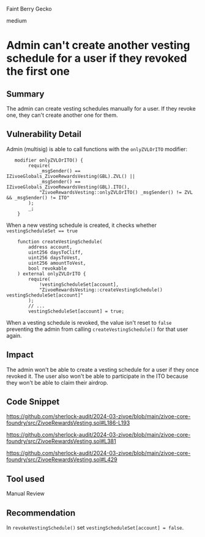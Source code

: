 Faint Berry Gecko

medium

# Admin can't create another vesting schedule for a user if they revoked the first one

## Summary
The admin can create vesting schedules manually for a user. If they revoke one, they can't create another one for them.

## Vulnerability Detail

Admin (multisig) is able to call functions with the `onlyZVLOrITO` modifier:
```sol
   modifier onlyZVLOrITO() {
        require(
            _msgSender() == IZivoeGlobals_ZivoeRewardsVesting(GBL).ZVL() || 
            _msgSender() == IZivoeGlobals_ZivoeRewardsVesting(GBL).ITO(),
            "ZivoeRewardsVesting::onlyZVLOrITO() _msgSender() != ZVL && _msgSender() != ITO"
        );
        _;
    }
```

When a new vesting schedule is created, it checks whether `vestingScheduleSet == true`

```sol
    function createVestingSchedule(
        address account, 
        uint256 daysToCliff, 
        uint256 daysToVest, 
        uint256 amountToVest, 
        bool revokable
    ) external onlyZVLOrITO {
        require(
            !vestingScheduleSet[account], 
            "ZivoeRewardsVesting::createVestingSchedule() vestingScheduleSet[account]"
        );
        // ...
        vestingScheduleSet[account] = true;
```

When a vesting schedule is revoked, the value isn't reset to `false` preventing the admin from calling `createVestingSchedule()` for that user again.

## Impact
The admin won't be able to create a vesting schedule for a user if they once revoked it. The user also won't be able to participate in  the ITO because they won't be able to claim their airdrop.

## Code Snippet

https://github.com/sherlock-audit/2024-03-zivoe/blob/main/zivoe-core-foundry/src/ZivoeRewardsVesting.sol#L186-L193

https://github.com/sherlock-audit/2024-03-zivoe/blob/main/zivoe-core-foundry/src/ZivoeRewardsVesting.sol#L381

https://github.com/sherlock-audit/2024-03-zivoe/blob/main/zivoe-core-foundry/src/ZivoeRewardsVesting.sol#L429

## Tool used

Manual Review

## Recommendation
In `revokeVestingSchedule()` set `vestingScheduleSet[account] = false`.
